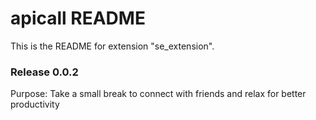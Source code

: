# apicall README

This is the README for extension "se_extension". 

### Release 0.0.2

Purpose:  Take a small break to connect with friends and relax for better productivity